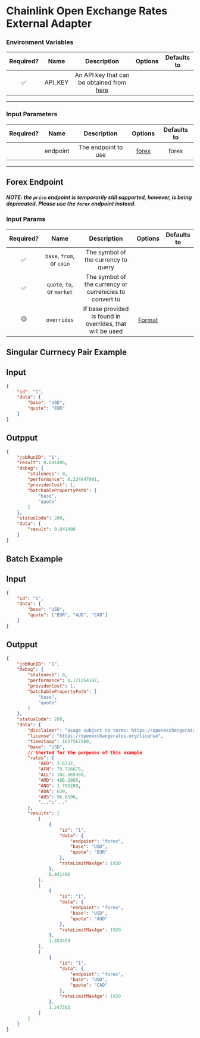# Chainlink Open Exchange Rates External Adapter

### Environment Variables

| Required? |  Name   |                                    Description                                     | Options | Defaults to |
| :-------: | :-----: | :--------------------------------------------------------------------------------: | :-----: | :---------: |
|    ✅     | API_KEY | An API key that can be obtained from [here](hhttps://openexchangerates.org/signup) |         |             |

---

### Input Parameters

| Required? |   Name   |     Description     |         Options          | Defaults to |
| :-------: | :------: | :-----------------: | :----------------------: | :---------: |
|           | endpoint | The endpoint to use | [forex](#Forex-Endpoint) |    forex    |

---

## Forex Endpoint

##### NOTE: the `price` endpoint is temporarily still supported, however, is being deprecated. Please use the `forex` endpoint instead.

### Input Params

| Required? |            Name            |                        Description                        |                                       Options                                        | Defaults to |
| :-------: | :------------------------: | :-------------------------------------------------------: | :----------------------------------------------------------------------------------: | :---------: |
|    ✅     | `base`, `from`, or `coin`  |            The symbol of the currency to query            |                                                                                      |             |
|    ✅     | `quote`, `to`, or `market` |         The symbol of the currency or currenicies to convert to          |                                                                                      |             |
|    🟡     |        `overrides`         | If base provided is found in overrides, that will be used | [Format](../../core/bootstrap/src/lib/external-adapter/overrides/presetSymbols.json) |             |

## Singular Currnecy Pair Example

## Input
```json
{
    "id": "1",
    "data": {
        "base": "USD",
        "quote": "EUR"
    }
}
```

## Outpput
```json
{
    "jobRunID": "1",
    "result": 0.841406,
    "debug": {
        "staleness": 0,
        "performance": 0.224847981,
        "providerCost": 1,
        "batchablePropertyPath": [
            "base",
            "quote"
        ]
    },
    "statusCode": 200,
    "data": {
        "result": 0.841406
    }
}
```

## Batch Example

## Input
```json
{
    "id": "1",
    "data": {
        "base": "USD",
        "quote": ["EUR", "AUD", "CAD"]
    }
}
```

## Outpput
```json
{
    "jobRunID": "1",
    "debug": {
        "staleness": 0,
        "performance": 0.171254197,
        "providerCost": 1,
        "batchablePropertyPath": [
            "base",
            "quote"
        ]
    },
    "statusCode": 200,
    "data": {
        "disclaimer": "Usage subject to terms: https://openexchangerates.org/terms",
        "license": "https://openexchangerates.org/license",
        "timestamp": 1627567200,
        "base": "USD",
        // Shorted for the purposes of this example
        "rates": {
            "AED": 3.6732,
            "AFN": 79.716675,
            "ALL": 102.565385,
            "AMD": 486.2065,
            "ANG": 1.795289,
            "AOA": 639,
            "ARS": 96.6596,
            "...":"..."
        },
        "results": [
            [
                {
                    "id": "1",
                    "data": {
                        "endpoint": "forex",
                        "base": "USD",
                        "quote": "EUR"
                    },
                    "rateLimitMaxAge": 1920
                },
                0.841406
            ],
            [
                {
                    "id": "1",
                    "data": {
                        "endpoint": "forex",
                        "base": "USD",
                        "quote": "AUD"
                    },
                    "rateLimitMaxAge": 1920
                },
                1.353459
            ],
            [
                {
                    "id": "1",
                    "data": {
                        "endpoint": "forex",
                        "base": "USD",
                        "quote": "CAD"
                    },
                    "rateLimitMaxAge": 1920
                },
                1.247303
            ]
        ]
    }
}
```
